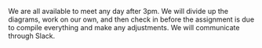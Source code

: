 We are all available to meet any day after 3pm. We will divide up the diagrams, work on our own, and then check
in before the assignment is due to compile everything and make any adjustments. We will communicate through Slack.
